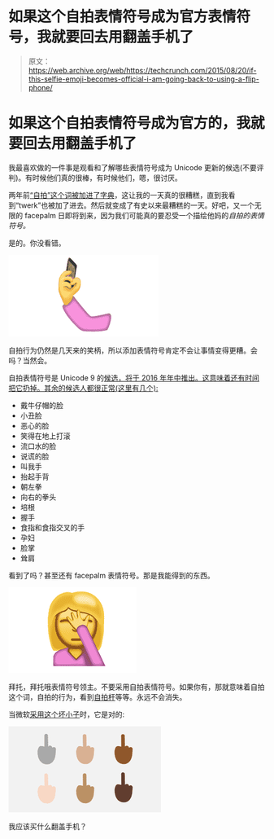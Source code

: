# 如果这个自拍表情符号成为官方表情符号，我就要回去用翻盖手机了 

> 原文：<https://web.archive.org/web/https://techcrunch.com/2015/08/20/if-this-selfie-emoji-becomes-official-i-am-going-back-to-using-a-flip-phone/>

# 如果这个自拍表情符号成为官方的，我就要回去用翻盖手机了

我最喜欢做的一件事是观看和了解哪些表情符号成为 Unicode 更新的候选(不要评判)。有时候他们真的很棒，有时候他们，嗯，很讨厌。

两年前[“自拍”这个词被加进了字典](https://web.archive.org/web/20221202110933/https://beta.techcrunch.com/2013/08/27/twerk-selfie-bitcoin/)，这让我的一天真的很糟糕，直到我看到“twerk”也被加了进去。然后就变成了有史以来最糟糕的一天。好吧，又一个无限的 facepalm 日即将到来，因为我们可能真的要忍受一个描绘他妈的*自拍的表情符号。*

是的。你没看错。

![Screen Shot 2015-08-20 at 11.15.41 AM](img/976e4b323638ecbe989c67d06a800bdd.png)

自拍行为仍然是几天来的笑柄，所以添加表情符号肯定不会让事情变得更糟。会吗？当然会。

自拍表情符号是 Unicode 9 的[候选，将于 2016 年年中推出。这意味着还有时间把它扔掉。其余的候选人都很正常(这里有几个):](https://web.archive.org/web/20221202110933/http://blog.emojipedia.org/unicode-9-emoji-updates)

*   戴牛仔帽的脸
*   小丑脸
*   恶心的脸
*   笑得在地上打滚
*   流口水的脸
*   说谎的脸
*   叫我手
*   抬起手背
*   朝左拳
*   向右的拳头
*   培根
*   握手
*   食指和食指交叉的手
*   孕妇
*   脸掌
*   耸肩

看到了吗？甚至还有 facepalm 表情符号。那是我能得到的东西。

![Screen Shot 2015-08-20 at 11.20.14 AM](img/81f3068040841f031a3dc5f58bada805.png)

拜托，拜托哦表情符号领主。不要采用自拍表情符号。如果你有，那就意味着自拍这个词，自拍的行为，看到[自拍杆](https://web.archive.org/web/20221202110933/https://beta.techcrunch.com/2015/07/09/solocam-is-a-selfie-stick-that-isnt-completely-insufferable/)等等。永远不会消失。

当微软[采用这个坏小子](https://web.archive.org/web/20221202110933/https://beta.techcrunch.com/2015/07/29/microsoft-has-a-brand-new-middle-finger-with-your-name-on-it/)时，它是对的:

![6-fingers](img/636043caf5618e6e2c6eba191de9a5c6.png)

我应该买什么翻盖手机？